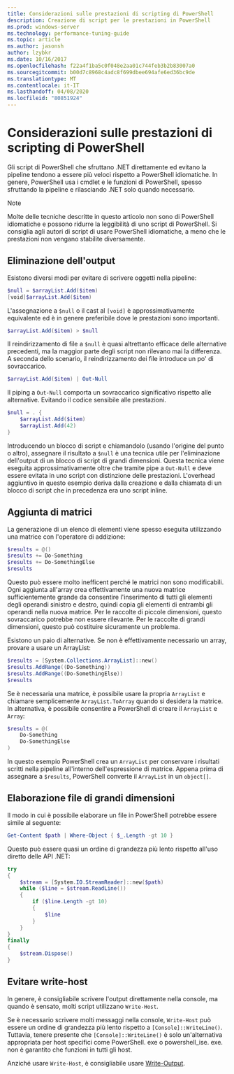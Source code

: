 ```yaml
---
title: Considerazioni sulle prestazioni di scripting di PowerShell
description: Creazione di script per le prestazioni in PowerShell
ms.prod: windows-server
ms.technology: performance-tuning-guide
ms.topic: article
ms.author: jasonsh
author: lzybkr
ms.date: 10/16/2017
ms.openlocfilehash: f22a4f1ba5c0f048e2aa01c744feb3b2b83007a0
ms.sourcegitcommit: b00d7c8968c4adc8f699dbee694afe6ed36bc9de
ms.translationtype: MT
ms.contentlocale: it-IT
ms.lasthandoff: 04/08/2020
ms.locfileid: "80851924"
---
```

# <a name="powershell-scripting-performance-considerations"></a>Considerazioni sulle prestazioni di scripting di PowerShell

Gli script di PowerShell che sfruttano .NET direttamente ed evitano la pipeline tendono a essere più veloci rispetto a PowerShell idiomatiche. In genere, PowerShell usa i cmdlet e le funzioni di PowerShell, spesso sfruttando la pipeline e rilasciando .NET solo quando necessario.

>[!Note] 
> Molte delle tecniche descritte in questo articolo non sono di PowerShell idiomatiche e possono ridurre la leggibilità di uno script di PowerShell. Si consiglia agli autori di script di usare PowerShell idiomatiche, a meno che le prestazioni non vengano stabilite diversamente.

## <a name="suppressing-output"></a>Eliminazione dell'output

Esistono diversi modi per evitare di scrivere oggetti nella pipeline:

```PowerShell
$null = $arrayList.Add($item)
[void]$arrayList.Add($item)
```

L'assegnazione a `$null` o il cast al `[void]` è approssimativamente equivalente ed è in genere preferibile dove le prestazioni sono importanti.

```PowerShell
$arrayList.Add($item) > $null
```

Il reindirizzamento di file a `$null` è quasi altrettanto efficace delle alternative precedenti, ma la maggior parte degli script non rilevano mai la differenza.
A seconda dello scenario, il reindirizzamento dei file introduce un po' di sovraccarico.

```PowerShell
$arrayList.Add($item) | Out-Null
```

Il piping a `Out-Null` comporta un sovraccarico significativo rispetto alle alternative.
Evitando il codice sensibile alle prestazioni.

```PowerShell
$null = . {
    $arrayList.Add($item)
    $arrayList.Add(42)
}
```

Introducendo un blocco di script e chiamandolo (usando l'origine del punto o altro), assegnare il risultato a `$null` è una tecnica utile per l'eliminazione dell'output di un blocco di script di grandi dimensioni.
Questa tecnica viene eseguita approssimativamente oltre che tramite pipe a `Out-Null` e deve essere evitata in uno script con distinzione delle prestazioni.
L'overhead aggiuntivo in questo esempio deriva dalla creazione e dalla chiamata di un blocco di script che in precedenza era uno script inline.


## <a name="array-addition"></a>Aggiunta di matrici

La generazione di un elenco di elementi viene spesso eseguita utilizzando una matrice con l'operatore di addizione:

```PowerShell
$results = @()
$results += Do-Something
$results += Do-SomethingElse
$results
```

Questo può essere molto inefficent perché le matrici non sono modificabili.
Ogni aggiunta all'array crea effettivamente una nuova matrice sufficientemente grande da consentire l'inserimento di tutti gli elementi degli operandi sinistro e destro, quindi copia gli elementi di entrambi gli operandi nella nuova matrice.
Per le raccolte di piccole dimensioni, questo sovraccarico potrebbe non essere rilevante.
Per le raccolte di grandi dimensioni, questo può costituire sicuramente un problema.

Esistono un paio di alternative.
Se non è effettivamente necessario un array, provare a usare un ArrayList:

```PowerShell
$results = [System.Collections.ArrayList]::new()
$results.AddRange((Do-Something))
$results.AddRange((Do-SomethingElse))
$results
```

Se è necessaria una matrice, è possibile usare la propria `ArrayList` e chiamare semplicemente `ArrayList.ToArray` quando si desidera la matrice.
In alternativa, è possibile consentire a PowerShell di creare il `ArrayList` e `Array`:

```PowerShell
$results = @(
    Do-Something
    Do-SomethingElse
)
```

In questo esempio PowerShell crea un `ArrayList` per conservare i risultati scritti nella pipeline all'interno dell'espressione di matrice.
Appena prima di assegnare a `$results`, PowerShell converte il `ArrayList` in un `object[]`.

## <a name="processing-large-files"></a>Elaborazione file di grandi dimensioni

Il modo in cui è possibile elaborare un file in PowerShell potrebbe essere simile al seguente:

```PowerShell
Get-Content $path | Where-Object { $_.Length -gt 10 }
```

Questo può essere quasi un ordine di grandezza più lento rispetto all'uso diretto delle API .NET:

```PowerShell
try
{
    $stream = [System.IO.StreamReader]::new($path)
    while ($line = $stream.ReadLine())
    {
        if ($line.Length -gt 10)
        {
            $line
        }
    }
}
finally
{
    $stream.Dispose()
}
```

## <a name="avoid-write-host"></a>Evitare write-host

In genere, è consigliabile scrivere l'output direttamente nella console, ma quando è sensato, molti script utilizzano `Write-Host`.

Se è necessario scrivere molti messaggi nella console, `Write-Host` può essere un ordine di grandezza più lento rispetto a `[Console]::WriteLine()`. Tuttavia, tenere presente che `[Console]::WriteLine()` è solo un'alternativa appropriata per host specifici come PowerShell. exe o powershell_ise. exe. non è garantito che funzioni in tutti gli host.

Anziché usare `Write-Host`, è consigliabile usare [Write-Output](/powershell/module/Microsoft.PowerShell.Utility/Write-Output?view=powershell-5.1).

